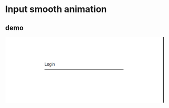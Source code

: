 # Input smooth animation

## demo

![](https://github.com/Tryfciu/frontend-microprojects/blob/master/input-smooth-transition/readme/demo.gif)
